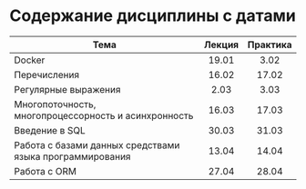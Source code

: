 # Содержание дисциплины с датами

| Тема                                                     | Лекция | Практика |
| -------------------------------------------------------- | :----: | :------: |
| Docker                                                   | 19.01  |   3.02   |
| Перечисления                                             | 16.02  |  17.02   |
| Регулярные выражения                                     |  2.03  |   3.03   |
| Многопоточность, многопроцессорность и асинхронность     | 16.03  |  17.03   |
| Введение в SQL | 30.03  |  31.03   |
| Работа с базами данных средствами языка программирования              | 13.04  |  14.04   |
| Работа с ORM                                           | 27.04  |  28.04   |
